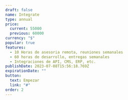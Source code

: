 ```yaml
---
draft: false
name: Integrate
type: annual
price:
  current: 55000
  previous: 60000
currency: "$"
popular: true
features:
  - 10 Horas de asesoria remota, reuniones semanales
  - 60 horas de desarrollo, entregas semanales
  - Integraciones de API, CMS, ERP, etc.
publishDate: 2023-07-08T15:56:18.769Z
expirationDate: ""
button:
  text: Empezar
  link: "#"
order: 2
---
```


